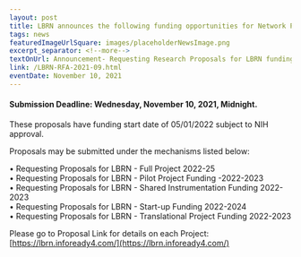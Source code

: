 ```yaml
---
layout: post
title: LBRN announces the following funding opportunities for Network PUI participants
tags: news
featuredImageUrlSquare: images/placeholderNewsImage.png
excerpt_separator: <!--more-->
textOnUrl: Announcement- Requesting Research Proposals for LBRN funding
link: /LBRN-RFA-2021-09.html
eventDate: November 10, 2021
---
```


#### Submission Deadline: Wednesday, November 10, 2021, Midnight.
These proposals have funding start date of 05/01/2022 subject to NIH approval.

Proposals may be submitted under the mechanisms listed below:

  •  Requesting Proposals for LBRN - Full Project 2022-25   
    •  Requesting Proposals for LBRN - Pilot Project Funding -2022-2023    
    •  Requesting Proposals for LBRN - Shared Instrumentation Funding 2022-2023   
    •  Requesting Proposals for LBRN - Start-up Funding 2022-2024  
    •  Requesting Proposals for LBRN - Translational Project Funding 2022-2023  

Please go to Proposal Link for details on each Project: [https://lbrn.infoready4.com/](https://lbrn.infoready4.com/)  